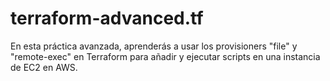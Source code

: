 # terraform-advanced.tf
En esta práctica avanzada, aprenderás a usar los provisioners "file" y "remote-exec" en Terraform para añadir y ejecutar scripts en una instancia de EC2 en AWS.
